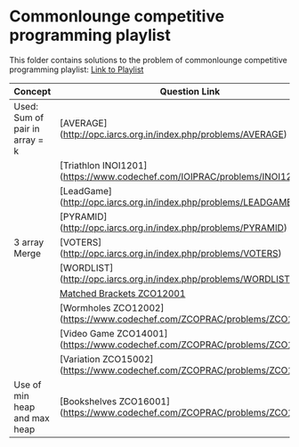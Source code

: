 # Commonlounge competitive programming playlist

This folder contains solutions to the problem of commonlounge competitive programming playlist:
<a href="https://www.commonlounge.com/discussion/5d2822257dfa49328d85fd27cf114441/main?r=fbp&p=cp" target='_blank'>Link to Playlist</a>

|      Concept                  | 			Question Link	    	                                                |	  Code File Name  |
|-------------------------------|-----------------------------------------------------------------------------------|---------------------|
|Used: Sum of pair in array = k |[AVERAGE]                  (http://opc.iarcs.org.in/index.php/problems/AVERAGE)    |AVERAGE.py|
|                               |[Triathlon INOI1201]       (https://www.codechef.com/IOIPRAC/problems/INOI1201)    |INOI1201.py|
|                               |[LeadGame]                 (http://opc.iarcs.org.in/index.php/problems/LEADGAME)   |LEADGAME.py|
|                               |[PYRAMID]                  (http://opc.iarcs.org.in/index.php/problems/PYRAMID)    |PYRAMID_Indraneel_Pyramid.py|
|3 array Merge                  |[VOTERS]                   (http://opc.iarcs.org.in/index.php/problems/VOTERS)     |VOTERS.py|
|                               |[WORDLIST]                 (http://opc.iarcs.org.in/index.php/problems/WORDLIST)   |WORDLIST.py|
|                               |[Matched Brackets ZCO12001](https://www.codechef.com/ZCOPRAC/problems/ZCO12001)    |ZCO12001.py|
|                               |[Wormholes ZCO12002]       (https://www.codechef.com/ZCOPRAC/problems/ZCO12002)    |ZCO12002.py|
|                               |[Video Game ZCO14001]      (https://www.codechef.com/ZCOPRAC/problems/ZCO14001)    |ZCO14001.py|
|                               |[Variation ZCO15002]       (https://www.codechef.com/ZCOPRAC/problems/ZCO15002)    |ZCO15002.py|
|Use of min heap and max heap   |[Bookshelves ZCO16001]     (https://www.codechef.com/ZCOPRAC/problems/ZCO16001)    |ZCO16001.py|
